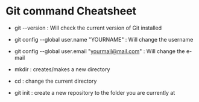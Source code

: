 # Git command Cheatsheet
- git --version : Will check the current version of Git installed

- git config --global user.name "YOURNAME" : Will change the username

- git config --global user.email "yourmail@mail.com" : Will change the e-mail

- mkdir : creates/makes a new directory

- cd : change the current directory
- git init : create a new repository to the folder you are currently at